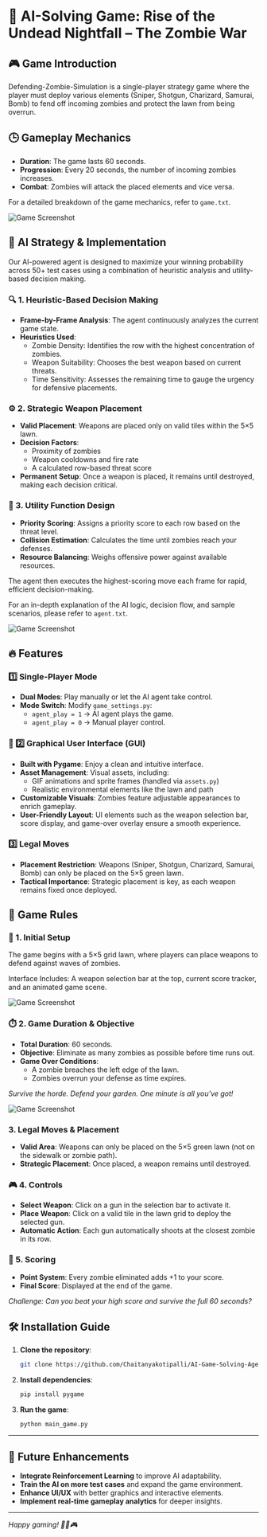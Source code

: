 # 🧠 AI-Solving Game: Rise of the Undead Nightfall – The Zombie War

## 🎮 Game Introduction
Defending-Zombie-Simulation is a single-player strategy game where the player must deploy various elements (Sniper, Shotgun, Charizard, Samurai, Bomb) to fend off incoming zombies and protect the lawn from being overrun.

## 🕒 Gameplay Mechanics
- **Duration**: The game lasts 60 seconds.
- **Progression**: Every 20 seconds, the number of incoming zombies increases.
- **Combat**: Zombies will attack the placed elements and vice versa.

For a detailed breakdown of the game mechanics, refer to `game.txt`.

![Game Screenshot](images/image2.png)

## 🧩 AI Strategy & Implementation
Our AI-powered agent is designed to maximize your winning probability across 50+ test cases using a combination of heuristic analysis and utility-based decision making.

### 🔍 1. Heuristic-Based Decision Making
- **Frame-by-Frame Analysis**: The agent continuously analyzes the current game state.
- **Heuristics Used**:
  - Zombie Density: Identifies the row with the highest concentration of zombies.
  - Weapon Suitability: Chooses the best weapon based on current threats.
  - Time Sensitivity: Assesses the remaining time to gauge the urgency for defensive placements.

### ⚙️ 2. Strategic Weapon Placement
- **Valid Placement**: Weapons are placed only on valid tiles within the 5×5 lawn.
- **Decision Factors**:
  - Proximity of zombies
  - Weapon cooldowns and fire rate
  - A calculated row-based threat score
- **Permanent Setup**: Once a weapon is placed, it remains until destroyed, making each decision critical.

### 📐 3. Utility Function Design
- **Priority Scoring**: Assigns a priority score to each row based on the threat level.
- **Collision Estimation**: Calculates the time until zombies reach your defenses.
- **Resource Balancing**: Weighs offensive power against available resources.

The agent then executes the highest-scoring move each frame for rapid, efficient decision-making.

For an in-depth explanation of the AI logic, decision flow, and sample scenarios, please refer to `agent.txt`.

![Game Screenshot](images/image3.png)

## 🔥 Features
### 1️⃣ Single-Player Mode
- **Dual Modes**: Play manually or let the AI agent take control.
- **Mode Switch**: Modify `game_settings.py`:
  - `agent_play = 1` → AI agent plays the game.
  - `agent_play = 0` → Manual player control.

### 🎨 2️⃣ Graphical User Interface (GUI)
- **Built with Pygame**: Enjoy a clean and intuitive interface.
- **Asset Management**: Visual assets, including:
  - GIF animations and sprite frames (handled via `assets.py`)
  - Realistic environmental elements like the lawn and path
- **Customizable Visuals**: Zombies feature adjustable appearances to enrich gameplay.
- **User-Friendly Layout**: UI elements such as the weapon selection bar, score display, and game-over overlay ensure a smooth experience.

### 3️⃣ Legal Moves
- **Placement Restriction**: Weapons (Sniper, Shotgun, Charizard, Samurai, Bomb) can only be placed on the 5×5 green lawn.
- **Tactical Importance**: Strategic placement is key, as each weapon remains fixed once deployed.

## 📜 Game Rules
### 🧩 1. Initial Setup
The game begins with a 5×5 grid lawn, where players can place weapons to defend against waves of zombies.

Interface Includes: A weapon selection bar at the top, current score tracker, and an animated game scene.

![Game Screenshot](images/image1.png)

### ⏱️ 2. Game Duration & Objective
- **Total Duration**: 60 seconds.
- **Objective**: Eliminate as many zombies as possible before time runs out.
- **Game Over Conditions**:
  - A zombie breaches the left edge of the lawn.
  - Zombies overrun your defense as time expires.

*Survive the horde. Defend your garden. One minute is all you've got!*

![Game Screenshot](images/image4.png)

### 3. Legal Moves & Placement
- **Valid Area**: Weapons can only be placed on the 5×5 green lawn (not on the sidewalk or zombie path).
- **Strategic Placement**: Once placed, a weapon remains until destroyed.

### 🎮 4. Controls
- **Select Weapon**: Click on a gun in the selection bar to activate it.
- **Place Weapon**: Click on a valid tile in the lawn grid to deploy the selected gun.
- **Automatic Action**: Each gun automatically shoots at the closest zombie in its row.

### 🧮 5. Scoring
- **Point System**: Every zombie eliminated adds +1 to your score.
- **Final Score**: Displayed at the end of the game.

*Challenge: Can you beat your high score and survive the full 60 seconds?*


## 🛠️ Installation Guide
1. **Clone the repository**:
   ```sh
   git clone https://github.com/Chaitanyakotipalli/AI-Game-Solving-Agent
   
   ```
2. **Install dependencies**:
   ```sh
   pip install pygame
   ```
3. **Run the game**:
   ```sh
   python main_game.py
   ```

---

## 🚀 Future Enhancements
- **Integrate Reinforcement Learning** to improve AI adaptability.
- **Train the AI on more test cases** and expand the game environment.
- **Enhance UI/UX** with better graphics and interactive elements.
- **Implement real-time gameplay analytics** for deeper insights.

---

*Happy gaming! 🚀🧠🎮*

